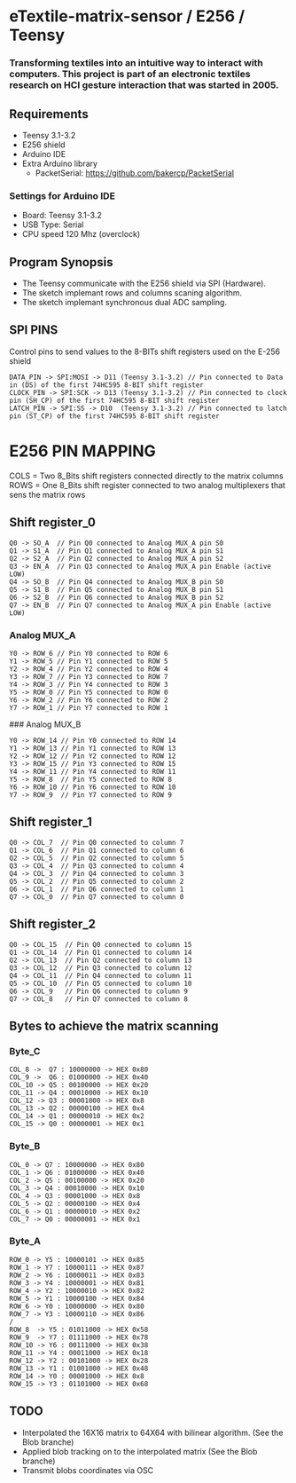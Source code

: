 # eTextile-matrix-sensor / E256 / Teensy

### Transforming textiles into an intuitive way to interact with computers. This project is part of an electronic textiles research on HCI gesture interaction that was started in 2005.

## Requirements
- Teensy 3.1-3.2 
- E256 shield
- Arduino IDE
- Extra Arduino library
  - PacketSerial: https://github.com/bakercp/PacketSerial

### Settings for Arduino IDE
- Board:       Teensy 3.1-3.2
- USB Type:    Serial
- CPU speed    120 Mhz (overclock)

## Program Synopsis
- The Teensy communicate with the E256 shield via SPI (Hardware).
- The sketch implemant rows and columns scaning algorithm.
- The sketch implemant synchronous dual ADC sampling.

## SPI PINS
Control pins to send values to the 8-BITs shift registers used on the E-256 shield

    DATA_PIN -> SPI:MOSI -> D11 (Teensy 3.1-3.2) // Pin connected to Data in (DS) of the first 74HC595 8-BIT shift register
    CLOCK_PIN -> SPI:SCK -> D13 (Teensy 3.1-3.2) // Pin connected to clock pin (SH_CP) of the first 74HC595 8-BIT shift register
    LATCH_PIN -> SPI:SS -> D10  (Teensy 3.1-3.2) // Pin connected to latch pin (ST_CP) of the first 74HC595 8-BIT shift register

# E256 PIN MAPPING
COLS = Two 8_Bits shift registers connected directly to the matrix columns
ROWS = One 8_Bits shift register connected to two analog multiplexers that sens the matrix rows

## Shift register_0

    Q0 -> SO_A  // Pin Q0 connected to Analog MUX_A pin S0
    Q1 -> S1_A  // Pin Q1 connected to Analog MUX_A pin S1
    Q2 -> S2_A  // Pin Q2 connected to Analog MUX_A pin S2
    Q3 -> EN_A  // Pin Q3 connected to Analog MUX_A pin Enable (active LOW)
    Q4 -> SO_B  // Pin Q4 connected to Analog MUX_B pin S0
    Q5 -> S1_B  // Pin Q5 connected to Analog MUX_B pin S1
    Q6 -> S2_B  // Pin Q6 connected to Analog MUX_B pin S2
    Q7 -> EN_B  // Pin Q7 connected to Analog MUX_A pin Enable (active LOW)

### Analog MUX_A

    Y0 -> ROW_6 // Pin Y0 connected to ROW 6
    Y1 -> ROW_5 // Pin Y1 connected to ROW 5
    Y2 -> ROW_4 // Pin Y2 connected to ROW 4
    Y3 -> ROW_7 // Pin Y3 connected to ROW 7
    Y4 -> ROW_3 // Pin Y4 connected to ROW 3
    Y5 -> ROW_0 // Pin Y5 connected to ROW 0
    Y6 -> ROW_2 // Pin Y6 connected to ROW 2
    Y7 -> ROW_1 // Pin Y7 connected to ROW 1


### Analog MUX_B

    Y0 -> ROW_14 // Pin Y0 connected to ROW 14
    Y1 -> ROW_13 // Pin Y1 connected to ROW 13
    Y2 -> ROW_12 // Pin Y2 connected to ROW 12
    Y3 -> ROW_15 // Pin Y3 connected to ROW 15
    Y4 -> ROW_11 // Pin Y4 connected to ROW 11
    Y5 -> ROW_8  // Pin Y5 connected to ROW 8
    Y6 -> ROW_10 // Pin Y6 connected to ROW 10
    Y7 -> ROW_9  // Pin Y7 connected to ROW 9

## Shift register_1

    Q0 -> COL_7  // Pin Q0 connected to column 7
    Q1 -> COL_6  // Pin Q1 connected to column 6
    Q2 -> COL_5  // Pin Q2 connected to column 5
    Q3 -> COL_4  // Pin Q3 connected to column 4
    Q4 -> COL_3  // Pin Q4 connected to column 3
    Q5 -> COL_2  // Pin Q5 connected to column 2
    Q6 -> COL_1  // Pin Q6 connected to column 1
    Q7 -> COL_0  // Pin Q7 connected to column 0

## Shift register_2

    Q0 -> COL_15  // Pin Q0 connected to column 15
    Q1 -> COL_14  // Pin Q1 connected to column 14
    Q2 -> COL_13  // Pin Q2 connected to column 13
    Q3 -> COL_12  // Pin Q3 connected to column 12
    Q4 -> COL_11  // Pin Q4 connected to column 11
    Q5 -> COL_10  // Pin Q5 connected to column 10
    Q6 -> COL_9   // Pin Q6 connected to column 9
    Q7 -> COL_8   // Pin Q7 connected to column 8

## Bytes to achieve the matrix scanning

### Byte_C

    COL_8 ->  Q7 : 10000000 -> HEX 0x80
    COL_9 ->  Q6 : 01000000 -> HEX 0x40
    COL_10 -> Q5 : 00100000 -> HEX 0x20
    COL_11 -> Q4 : 00010000 -> HEX 0x10
    COL_12 -> Q3 : 00001000 -> HEX 0x8
    COL_13 -> Q2 : 00000100 -> HEX 0x4
    COL_14 -> Q1 : 00000010 -> HEX 0x2
    COL_15 -> Q0 : 00000001 -> HEX 0x1

### Byte_B

    COL_0 -> Q7 : 10000000 -> HEX 0x80
    COL_1 -> Q6 : 01000000 -> HEX 0x40
    COL_2 -> Q5 : 00100000 -> HEX 0x20
    COL_3 -> Q4 : 00010000 -> HEX 0x10
    COL_4 -> Q3 : 00001000 -> HEX 0x8
    COL_5 -> Q2 : 00000100 -> HEX 0x4
    COL_6 -> Q1 : 00000010 -> HEX 0x2
    COL_7 -> Q0 : 00000001 -> HEX 0x1

### Byte_A 

    ROW_0 -> Y5 : 10000101 -> HEX 0x85
    ROW_1 -> Y7 : 10000111 -> HEX 0x87
    ROW_2 -> Y6 : 10000011 -> HEX 0x83
    ROW_3 -> Y4 : 10000001 -> HEX 0x81
    ROW_4 -> Y2 : 10000010 -> HEX 0x82
    ROW_5 -> Y1 : 10000100 -> HEX 0x84
    ROW_6 -> Y0 : 10000000 -> HEX 0x80
    ROW_7 -> Y3 : 10000110 -> HEX 0x86
    /
    ROW_8  -> Y5 : 01011000 -> HEX 0x58
    ROW_9  -> Y7 : 01111000 -> HEX 0x78
    ROW_10 -> Y6 : 00111000 -> HEX 0x38
    ROW_11 -> Y4 : 00011000 -> HEX 0x18
    ROW_12 -> Y2 : 00101000 -> HEX 0x28
    ROW_13 -> Y1 : 01001000 -> HEX 0x48
    ROW_14 -> Y0 : 00001000 -> HEX 0x8
    ROW_15 -> Y3 : 01101000 -> HEX 0x68

## TODO
- Interpolated the 16X16 matrix to 64X64 with bilinear algorithm. (See the Blob branche)
- Applied blob tracking on to the interpolated matrix (See the Blob branche)
- Transmit blobs coordinates via OSC

